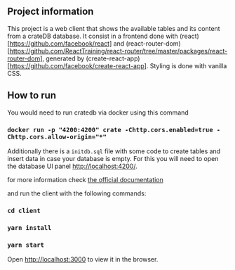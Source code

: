 ## Project information

This project is a web client that shows the available tables and its content from a crateDB database.
It consist in a frontend done with (react)[https://github.com/facebook/react] and (react-router-dom)[https://github.com/ReactTraining/react-router/tree/master/packages/react-router-dom], generated by (create-react-app)[https://github.com/facebook/create-react-app]. Styling is done with vanilla CSS.

## How to run

You would need to run cratedb via docker using this command

### `docker run -p "4200:4200" crate -Chttp.cors.enabled=true -Chttp.cors.allow-origin="*"`

Additionally there is a `initdb.sql` file with some code to create tables and insert data in case your database is empty. For this you will need to open the database UI panel [http://localhost:4200/](http://localhost:4200/).

for more information check [the official documentation](https://crate.io/docs/crate/tutorials/en/latest/getting-started/install-run/special/docker.html)

and run the client with the following commands:

### `cd client`
### `yarn install`
### `yarn start`

Open [http://localhost:3000](http://localhost:3000) to view it in the browser.
